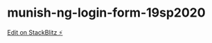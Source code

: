 # munish-ng-login-form-19sp2020

[Edit on StackBlitz ⚡️](https://stackblitz.com/edit/munish-ng-login-form-19sp2020)